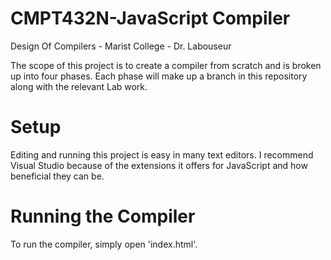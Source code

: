 # CMPT432N-JavaScript Compiler
Design Of Compilers - Marist College - Dr. Labouseur

The scope of this project is to create a compiler from scratch and is broken up into four phases. Each phase will make up a branch in this repository along with the relevant Lab work.

# Setup
Editing and running this project is easy in many text editors. I recommend Visual Studio because of the extensions it offers for JavaScript and how beneficial they can be.

# Running the Compiler
To run the compiler, simply open 'index.html'.
